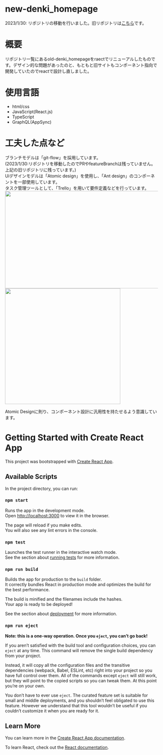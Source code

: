 # new-denki_homepage
2023/1/30: リポジトリの移動を行いました。旧リポジトリは<a href="https://github.com/hiropen1414/homepage" target="_blank">こちら</a>です。


# 概要
リポジトリ一覧にあるold-denki_homepageをraectでリニューアルしたものです。デザイン的な問題があったのと、もともと旧サイトもコンポーネント指向で開発していたのでreactで設計し直しました。
# 使用言語
- html/css
- JavaScript(React.js)
- TypeScript
- GraphQL(AppSync)

# 工夫した点など
ブランチモデルは「git-flow」を採用しています。  
(2023/1/30:リポジトリを移動したのでPRやfeatureBranchは残っていません。上記の旧リポジトリに残っています。)  
Uiデザインモデルは「Atomic design」を使用し、「Ant design」のコンポーネントを一部使用しています。  
タスク管理ツールとして、「Trello」を用いて要件定義などを行っています。
<img src="https://user-images.githubusercontent.com/123922176/215470343-632b01f3-ee49-43bc-bde1-c10e56aebfd8.png" width="600px" height="320px">
<img src="https://user-images.githubusercontent.com/123922176/215470683-d2064f0a-eb33-45ce-a97f-380bc5f984dd.png" width="380px">

Atomic Designに則り、コンポーネント設計に汎用性を持たせるよう意識しています。


# Getting Started with Create React App

This project was bootstrapped with [Create React App](https://github.com/facebook/create-react-app).

## Available Scripts

In the project directory, you can run:

### `npm start`

Runs the app in the development mode.\
Open [http://localhost:3000](http://localhost:3000) to view it in the browser.

The page will reload if you make edits.\
You will also see any lint errors in the console.

### `npm test`

Launches the test runner in the interactive watch mode.\
See the section about [running tests](https://facebook.github.io/create-react-app/docs/running-tests) for more information.

### `npm run build`

Builds the app for production to the `build` folder.\
It correctly bundles React in production mode and optimizes the build for the best performance.

The build is minified and the filenames include the hashes.\
Your app is ready to be deployed!

See the section about [deployment](https://facebook.github.io/create-react-app/docs/deployment) for more information.

### `npm run eject`

**Note: this is a one-way operation. Once you `eject`, you can’t go back!**

If you aren’t satisfied with the build tool and configuration choices, you can `eject` at any time. This command will remove the single build dependency from your project.

Instead, it will copy all the configuration files and the transitive dependencies (webpack, Babel, ESLint, etc) right into your project so you have full control over them. All of the commands except `eject` will still work, but they will point to the copied scripts so you can tweak them. At this point you’re on your own.

You don’t have to ever use `eject`. The curated feature set is suitable for small and middle deployments, and you shouldn’t feel obligated to use this feature. However we understand that this tool wouldn’t be useful if you couldn’t customize it when you are ready for it.

## Learn More

You can learn more in the [Create React App documentation](https://facebook.github.io/create-react-app/docs/getting-started).

To learn React, check out the [React documentation](https://reactjs.org/).

